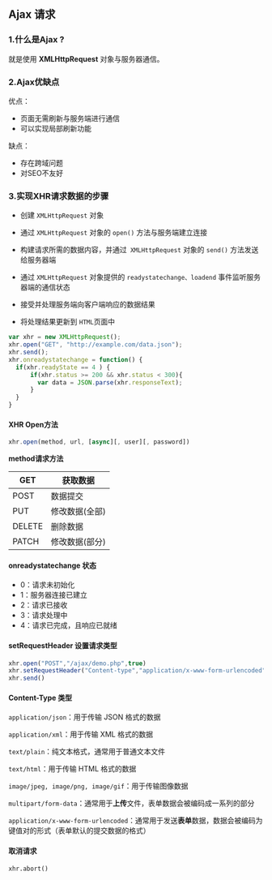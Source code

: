 ## Ajax 请求

### 1.什么是Ajax ?

就是使用 **XMLHttpRequest** 对象与服务器通信。

### 2.Ajax优缺点

优点：

- 页面无需刷新与服务端进行通信
- 可以实现局部刷新功能

缺点：

- 存在跨域问题
- 对SEO不友好

### 3.实现XHR请求数据的步骤

- 创建 `XMLHttpRequest` 对象

- 通过 `XMLHttpRequest` 对象的 `open()` 方法与服务端建立连接

- 构建请求所需的数据内容，并通过` XMLHttpRequest` 对象的 `send()` 方法发送给服务器端

- 通过 `XMLHttpRequest` 对象提供的 `readystatechange、loadend` 事件监听服务器端的通信状态

- 接受并处理服务端向客户端响应的数据结果
- 将处理结果更新到 `HTML`页面中

```js
var xhr = new XMLHttpRequest();
xhr.open("GET", "http://example.com/data.json");
xhr.send();
xhr.onreadystatechange = function() {
  if(xhr.readyState == 4 ) {
      if(xhr.status >= 200 && xhr.status < 300){
    	var data = JSON.parse(xhr.responseText);
      }
  }
}
```

#### XHR Open方法

```js
xhr.open(method, url, [async][, user][, password])
```

**method请求方法**

| GET    | 获取数据       |
| ------ | -------------- |
| POST   | 数据提交       |
| PUT    | 修改数据(全部) |
| DELETE | 删除数据       |
| PATCH  | 修改数据(部分) |

#### onreadystatechange 状态

- 0：请求未初始化
- 1：服务器连接已建立
- 2：请求已接收
- 3：请求处理中
- 4：请求已完成，且响应已就绪

#### setRequestHeader 设置请求类型

```js
xhr.open("POST","/ajax/demo.php",true)
xhr.setRequestHeader("Content-type","application/x-www-form-urlencoded")
xhr.send()
```

#### Content-Type 类型

`application/json`：用于传输 JSON 格式的数据

`application/xml`：用于传输 XML 格式的数据

`text/plain`：纯文本格式，通常用于普通文本文件

`text/html`：用于传输 HTML 格式的数据

`image/jpeg, image/png, image/gif`：用于传输图像数据

`multipart/form-data`：通常用于**上传**文件，表单数据会被编码成一系列的部分

`application/x-www-form-urlencoded`：通常用于发送**表单**数据，数据会被编码为键值对的形式（表单默认的提交数据的格式）

#### 取消请求

```
xhr.abort()
```

